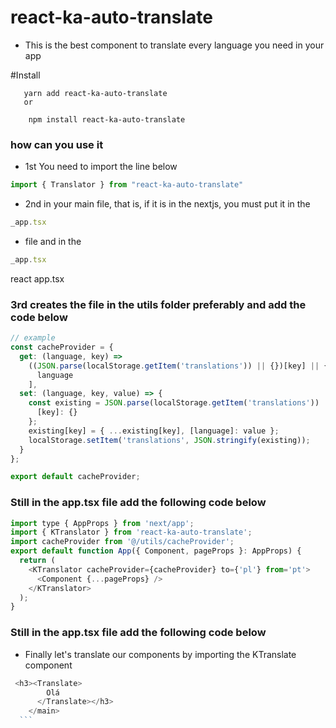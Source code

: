 # react-ka-auto-translate


* This is the best component to translate every language you need in your app

#Install 

```shell
   yarn add react-ka-auto-translate 
   or 

    npm install react-ka-auto-translate 
```


### how can you use it

* 1st You need to import the line below
```js
import { Translator } from "react-ka-auto-translate" 

```
* 2nd in your main file, that is, if it is in the nextjs, you must put it in the 
```js 
_app.tsx

``` 
* file and in the 
```js 
_app.tsx

``` 
react app.tsx

### 3rd creates the file in the utils folder preferably and add the code below

```js
// example
const cacheProvider = {
  get: (language, key) =>
    ((JSON.parse(localStorage.getItem('translations')) || {})[key] || {})[
      language
    ],
  set: (language, key, value) => {
    const existing = JSON.parse(localStorage.getItem('translations')) || {
      [key]: {}
    };
    existing[key] = { ...existing[key], [language]: value };
    localStorage.setItem('translations', JSON.stringify(existing));
  }
};

export default cacheProvider;
```

### Still in the app.tsx file add the following code below

```js
import type { AppProps } from 'next/app';
import { KTranslator } from 'react-ka-auto-translate';
import cacheProvider from '@/utils/cacheProvider';
export default function App({ Component, pageProps }: AppProps) {
  return (
    <KTranslator cacheProvider={cacheProvider} to={'pl'} from='pt'>
      <Component {...pageProps} />
    </KTranslator>
  );
}

```

### Still in the app.tsx file add the following code below

 * Finally let's translate our components by importing the KTranslate component
  ```js
   <h3><Translate>
          Olá 
        </Translate></h3>
      </main>
    ```